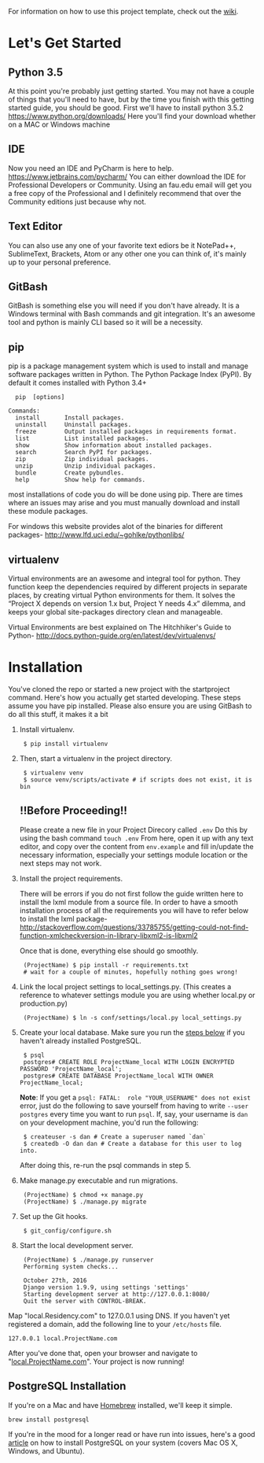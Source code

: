 For information on how to use this project template, check out the [wiki](https://github.com/lionheart/django-template/wiki/Django-1.9).

Let's Get Started
=================

## Python 3.5
At this point you're probably just getting started. You may not have a couple of things that you'll need to have, but by the time you finish with this getting started guide, 
you should be good. First we'll have to install python 3.5.2
https://www.python.org/downloads/
Here you'll find your download whether on a MAC or Windows machine

## IDE
Now you need an IDE and PyCharm is here to help.
https://www.jetbrains.com/pycharm/
You can either download the IDE for Professional Developers or Community. Using an fau.edu email will get you a free copy of the Professional and
I definitely recommend that over the Community editions just because why not.

## Text Editor
You can also use any one of your favorite text ediors be it NotePad++, SublimeText, Brackets, Atom or any other one you can think of, it's mainly
up to your personal preference.

## GitBash
GitBash is something else you will need if you don't have already. It is a Windows terminal with Bash commands and git integration. It's an awesome
tool and python is mainly CLI based so it will be a necessity.

## pip
pip is a package management system which is used to install and manage software packages written in Python. The Python Package Index (PyPI). By default it comes installed with Python 3.4+

```Usage:
  pip  [options]

Commands:
  install       Install packages.
  uninstall     Uninstall packages.
  freeze        Output installed packages in requirements format.
  list          List installed packages.
  show          Show information about installed packages.
  search        Search PyPI for packages.
  zip           Zip individual packages.
  unzip         Unzip individual packages.
  bundle        Create pybundles.
  help          Show help for commands.
  ```

most installations of code you do will be done using pip. There are times where an issues may arise and you must manually download and install these module packages.

For windows this website provides alot of the binaries for different packages-
http://www.lfd.uci.edu/~gohlke/pythonlibs/

## virtualenv
Virtual environments are an awesome and integral tool for python. They function keep the dependencies required by different projects in separate places, by creating virtual Python environments for them.  It solves the “Project X depends on version 1.x but, Project Y needs 4.x” dilemma, and keeps your global site-packages directory clean and manageable.

Virtual Environments are best explained on The Hitchhiker's Guide to Python-
http://docs.python-guide.org/en/latest/dev/virtualenvs/


Installation
============

You've cloned the repo or started a new project with the startproject command. Here's how you actually get started developing. These steps assume you have pip installed. Please also ensure you are using GitBash to do all this stuff, it makes it a bit

1. Install virtualenv.

        $ pip install virtualenv

2. Then, start a virtualenv in the project directory.

        $ virtualenv venv
        $ source venv/scripts/activate # if scripts does not exist, it is bin
    ## !!Before Proceeding!!
    Please create a new file in your Project Direcory called 
        `.env`
    Do this by using the bash command
        `touch .env`
    From here, open it up with any text editor, and copy over the content from `env.example`
    and fill in/update the necessary information, especially your settings module location
    or the next steps may not work.

3. Install the project requirements.
    
    There will be errors if you do not first follow the guide written here to install the lxml module from a source file. In order to have a smooth installation process of all the requirements you will have to refer below to install the lxml package-
    http://stackoverflow.com/questions/33785755/getting-could-not-find-function-xmlcheckversion-in-library-libxml2-is-libxml2

    Once that is done, everything else should go smoothly.
    
        (ProjectName) $ pip install -r requirements.txt
        # wait for a couple of minutes, hopefully nothing goes wrong!

4. Link the local project settings to local_settings.py. (This creates a reference to whatever settings module you are using whether local.py or production.py)

        (ProjectName) $ ln -s conf/settings/local.py local_settings.py

5. Create your local database. Make sure you run the [steps below](#postgresql-installation) if you haven't already installed PostgreSQL.

        $ psql
        postgres# CREATE ROLE ProjectName_local WITH LOGIN ENCRYPTED PASSWORD 'ProjectName_local';
        postgres# CREATE DATABASE ProjectName_local WITH OWNER ProjectName_local;

    **Note**: If you get a `psql: FATAL:  role "YOUR_USERNAME" does not exist` error, just do the following to save yourself from having to write `--user postgres` every time you want to run `psql`. If, say, your username is `dan` on your development machine, you'd run the following:

        $ createuser -s dan # Create a superuser named `dan`
        $ createdb -O dan dan # Create a database for this user to log into.

    After doing this, re-run the psql commands in step 5.

6. Make manage.py executable and run migrations.

        (ProjectName) $ chmod +x manage.py
        (ProjectName) $ ./manage.py migrate

7. Set up the Git hooks.

        $ git_config/configure.sh

8. Start the local development server.

        (ProjectName) $ ./manage.py runserver
        Performing system checks...

        October 27th, 2016
        Django version 1.9.9, using settings 'settings'
        Starting development server at http://127.0.0.1:8080/
        Quit the server with CONTROL-BREAK.

Map "local.Residency.com" to 127.0.0.1 using DNS. If you haven't yet registered a domain, add the following line to your `/etc/hosts` file.

    127.0.0.1 local.ProjectName.com

After you've done that, open your browser and navigate to "[local.ProjectName.com](http://local.ProjectName.com)". Your project is now running!

PostgreSQL Installation
-----------------------

If you're on a Mac and have [Homebrew](https://github.com/homebrew/homebrew) installed, we'll keep it simple.

    brew install postgresql

If you're in the mood for a longer read or have run into issues, here's a good [article](https://www.codefellows.org/blog/three-battle-tested-ways-to-install-postgresql) on how to install PostgreSQL on your system (covers Mac OS X, Windows, and Ubuntu).
